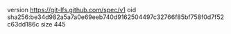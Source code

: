 version https://git-lfs.github.com/spec/v1
oid sha256:be34d982a5a7a0e69eeb740d9162504497c32766f85bf758f0d7f52c63dd186c
size 445
